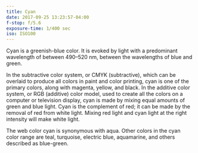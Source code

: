 ```yaml
---
title: Cyan
date: 2017-09-25 13:23:57-04:00
f-stop: f/5.6
exposure-time: 1/400 sec
iso: ISO100
---
```


Cyan is a greenish-blue color. It is evoked by light with a predominant
wavelength of between 490–520 nm, between the wavelengths of blue and
green.

In the subtractive color system, or CMYK (subtractive), which can be
overlaid to produce all colors in paint and color printing, cyan is one
of the primary colors, along with magenta, yellow, and black. In the
additive color system, or RGB (additive) color model, used to create all
the colors on a computer or television display, cyan is made by mixing
equal amounts of green and blue light. Cyan is the complement of red; it
can be made by the removal of red from white light. Mixing red light and
cyan light at the right intensity will make white light.

The web color cyan is synonymous with aqua. Other colors in the cyan
color range are teal, turquoise, electric blue, aquamarine, and others
described as blue-green.


